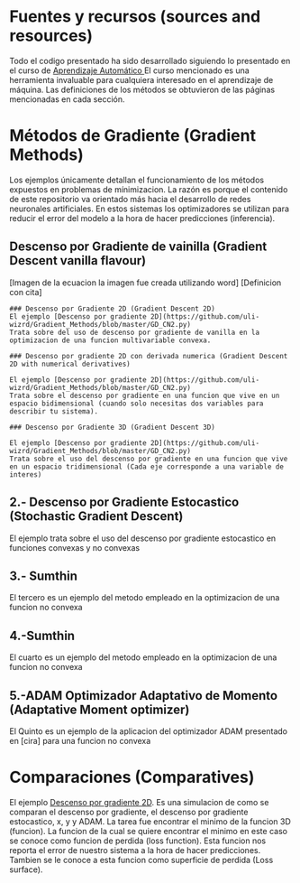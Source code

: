 # Fuentes y recursos (sources and resources)

Todo el codigo presentado ha sido desarrollado siguiendo lo presentado en el curso de <a href="http://personal.cimat.mx:8181/~mrivera/cursos/temas_aprendizaje.html" target="_blank"> Aprendizaje Automático <a>
El curso mencionado es una herramienta invaluable para cualquiera interesado en el aprendizaje de máquina.
Las definiciones de los métodos se obtuvieron de las páginas mencionadas en cada sección.


# **Métodos de Gradiente (Gradient Methods)**

Los ejemplos únicamente detallan el funcionamiento de los métodos expuestos en problemas de mínimizacion.
La razón es porque el contenido de este repositorio va orientado más hacia el desarrollo de redes neuronales artificiales.
En estos sistemas los optimizadores se utilizan para reducir el error del modelo a la hora de hacer predicciones (inferencia).

  ## Descenso por Gradiente de vainilla (Gradient Descent vanilla flavour)
  [Imagen de la ecuacion la imagen fue creada utilizando word]
  [Definicion con cita]

    ### Descenso por Gradiente 2D (Gradient Descent 2D)
    El ejemplo [Descenso por gradiente 2D](https://github.com/uli-wizrd/Gradient_Methods/blob/master/GD_CN2.py) 
    Trata sobre del uso de descenso por gradiente de vanilla en la optimizacion de una funcion multivariable convexa.

    ### Descenso por gradiente 2D con derivada numerica (Gradient Descent 2D with numerical derivatives)

    El ejemplo [Descenso por gradiente 2D](https://github.com/uli-wizrd/Gradient_Methods/blob/master/GD_CN2.py) 
    Trata sobre el descenso por gradiente en una funcion que vive en un espacio bidimensional (cuando solo necesitas dos variables para describir tu sistema).

    ### Descenso por Gradiente 3D (Gradient Descent 3D)
    
    El ejemplo [Descenso por gradiente 2D](https://github.com/uli-wizrd/Gradient_Methods/blob/master/GD_CN2.py)
    Trata sobre el uso del descenso por gradiente en una funcion que vive en un espacio tridimensional (Cada eje corresponde a una variable de interes)

  ## 2.- Descenso por Gradiente Estocastico (Stochastic Gradient Descent)

  
  El ejemplo trata sobre el uso del descenso por gradiente estocastico en funciones convexas y no convexas

  ## 3.- Sumthin

  El tercero es un ejemplo del metodo empleado en la optimizacion de una funcion no convexa

  ## 4.-Sumthin

  El cuarto es un ejemplo del metodo empleado en la optimizacion de una funcion no convexa

  ## 5.-ADAM Optimizador Adaptativo de Momento (Adaptative Moment optimizer) 

  El Quinto es un ejemplo de la aplicacion del optimizador ADAM presentado en [cira] para una funcion no convexa

# Comparaciones (Comparatives)

El ejemplo [Descenso por gradiente 2D](https://github.com/uli-wizrd/Gradient_Methods/blob/master/GD_CN2.py).
Es una simulacion de como se comparan el descenso por gradiente, el descenso por gradiente estocastico, x, y y ADAM.
La tarea fue encontrar el minimo de la funcion 3D (funcion).
La funcion de la cual se quiere encontrar el minimo en este caso se conoce como funcion de perdida (loss function).
Esta funcion nos reporta el error de nuestro sistema a la hora de hacer predicciones.
Tambien se le conoce a esta funcion como superficie de perdida (Loss surface).


